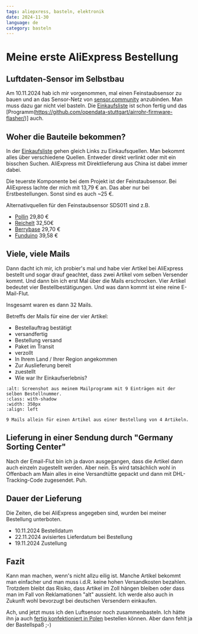 ```yaml
---
tags: aliepxress, basteln, elektronik
date: 2024-11-30
language: de
category: basteln
---
```


# Meine erste AliExpress Bestellung

## Luftdaten-Sensor im Selbstbau

Am 10.11.2024 hab ich mir vorgenommen, mal einen Feinstaubsensor zu bauen und an das Sensor-Netz von [sensor.community](https://sensor.community/) anzubinden. Man muss dazu gar nicht viel basteln. Die [Einkaufsliste](https://sensor.community/de/sensors/airrohr/) ist schon fertig und das [Programm(https://github.com/opendata-stuttgart/airrohr-firmware-flasher/)] auch.

## Woher die Bauteile bekommen?

In der [Einkaufsliste](https://sensor.community/de/sensors/airrohr/) gehen gleich Links zu Einkaufsquellen. Man bekommt alles über verschiedene Quellen. Entweder direkt verlinkt oder mit ein bisschen Suchen. AliExpress mit Direktlieferung aus China ist dabei immer dabei.

Die teuerste Komponente bei dem Projekt ist der Feinstaubsensor. Bei AliExpress lachte der mich mit 13,79 € an. Das aber nur bei Erstbestellungen. Sonst sind es auch ~25 €.

Alternativquellen für den Feinstaubsensor SDS011 sind z.B.

* [Pollin](https://www.pollin.de/p/joy-it-feinstaubsensor-sds011-811029) 29,80 €
* [Reichelt](https://www.reichelt.de/feinstaubsensor-nova-fitness-inkl-usb-adapter-sds011-p243264.html?search=sds011) 32,50€
* [Berrybase](https://www.berrybase.de/nova-fitness-sds011-feinstaub-sensor-inkl.-usb-adapter) 29,70 €
* [Funduino](https://funduinoshop.com/elektronische-module/sensoren/feinstaub/nova-fitness-sds011-feinstaub-sensor) 39,58 €

## Viele, viele Mails

Dann dacht ich mir, ich probier's mal und habe vier Artikel bei AliExpress bestellt und sogar drauf geachtet, dass zwei Artikel vom selben Versender kommt. Und dann bin ich erst Mal über die Mails erschrocken. Vier Artikel bedeutet vier Bestellbestätigungen. Und was dann kommt ist eine reine E-Mail-Flut.

Insgesamt waren es dann 32 Mails.

Betreffs der Mails für eine der vier Artikel:

* Bestellauftrag bestätigt
* versandfertig
* Bestellung versand
* Paket im Transit
* verzollt
* In Ihrem Land / Ihrer Region angekommen
* Zur Auslieferung bereit
* zuestellt
* Wie war Ihr Einkaufserlebnis?


```{thumbnail} Aliexpress-2024-12-01_17-04.png
:alt: Screenshot aus meinem Mailprogramm mit 9 Einträgen mit der selben Bestellnummer.
:class: with-shadow
:width: 350px
:align: left

9 Mails allein für einen Artikel aus einer Bestellung von 4 Artikeln.
```

## Lieferung in einer Sendung durch "Germany Sorting Center"

Nach der Email-Flut bin ich ja davon ausgegangen, dass die Artikel dann auch einzeln zugestellt werden. Aber nein. Es wird tatsächlich wohl in Offenbach am Main alles in eine Versandtütte gepackt und dann mit DHL-Tracking-Code zugesendet. Puh.

## Dauer der Lieferung

Die Zeiten, die bei AliExpress angegeben sind, wurden bei meiner Bestellung unterboten.

* 10.11.2024 Bestelldatum
* 22.11.2024 avisiertes Lieferdatum bei Bestellung
* 19.11.2024 Zustellung

## Fazit

Kann man machen, wenn's nicht allzu eilig ist. Manche Artikel bekommt man einfacher und man muss i.d.R. keine hohen Versandkosten bezahlen. Trotzdem bleibt das Risiko, dass Artikel im Zoll hängen bleiben oder dass man im Fall von Reklamationen "alt" aussieht. Ich werde also auch in Zukunft wohl bevorzugt bei deutschen Versendern einkaufen.

Ach, und jetzt muss ich den Luftsensor noch zusammenbasteln. Ich hätte ihn ja auch [fertig konfektioniert in Polen](https://nettigo.eu/products/sensor-community-kit-sds011-bme280-english-language-harness-cable-edition) bestellen können. Aber dann fehlt ja der Bastellspaß ;-)